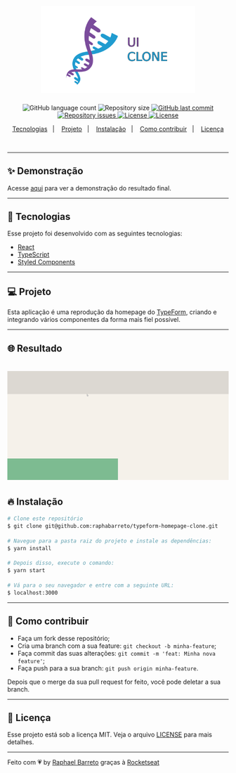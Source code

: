<h1 align="center">
  <img alt="UI Clone" title="#delicinha" src=".github/ui-clone.png" width="350px" />
  <br/>
</h1>

<p align="center">
  <img alt="GitHub language count" src="https://img.shields.io/github/languages/count/raphabarreto/typeform-homepage-clone">

  <img alt="Repository size" src="https://img.shields.io/github/repo-size/raphabarreto/typeform-homepage-clone">

  <a href="https://github.com/raphabarreto/typeform-homepage-clone/commits/master">
    <img alt="GitHub last commit" src="https://img.shields.io/github/last-commit/raphabarreto/typeform-homepage-clone">
  </a>

  <a href="https://github.com/raphabarreto/typeform-homepage-clone/issues">
    <img alt="Repository issues" src="https://img.shields.io/github/issues/raphabarreto/typeform-homepage-clone">
  </a>

  <a href="https://github.com/raphabarreto/typeform-homepage-clone/blob/master/LICENSE.md">
    <img alt="License" src="https://img.shields.io/badge/license-MIT-brightgreen">
  <a>

  <a href="https://app.netlify.com/sites/typeform-homepage-clone/deploys">
    <img alt="License" src="https://api.netlify.com/api/v1/badges/0c37b8bf-a1e9-40aa-9a71-d8ef0e921f52/deploy-status">
  <a>
</p>


<p align="center">
  <a href="#-tecnologias">Tecnologias</a>&nbsp;&nbsp;&nbsp;|&nbsp;&nbsp;&nbsp;
  <a href="#-projeto">Projeto</a>&nbsp;&nbsp;&nbsp;|&nbsp;&nbsp;&nbsp;
  <a href="#-instalação">Instalação</a>&nbsp;&nbsp;&nbsp;|&nbsp;&nbsp;&nbsp;
  <a href="#-instalação">Como contribuir</a>&nbsp;&nbsp;&nbsp;|&nbsp;&nbsp;&nbsp;
  <a href="#-licença">Licença</a>
</p>

<br>


---

## ✨ Demonstração
<p >Acesse <a href="https://typeform-homepage-clone.raphabarreto.com.br/">aqui</a> para ver a demonstração do resultado final.</p>

---

## 🚀 Tecnologias

Esse projeto foi desenvolvido com as seguintes tecnologias:

- [React](https://reactjs.org)
- [TypeScript](https://www.typescriptlang.org/)
- [Styled Components](https://styled-components.com/)

---
## 💻 Projeto
Esta aplicação é uma reprodução da homepage do [TypeForm](https://www.typeform.com/), criando e integrando vários componentes da forma mais fiel possível.

---

## 🌐 Resultado
<h1 align="center">
    <img alt="Typeform Homepage Clone" title="#delicinha" src=".github/typeform-homepage-clone.gif" />
</h1>

## 🔥 Instalação

```bash
# Clone este repositório
$ git clone git@github.com:raphabarreto/typeform-homepage-clone.git

# Navegue para a pasta raiz do projeto e instale as dependências:
$ yarn install

# Depois disso, execute o comando:
$ yarn start

# Vá para o seu navegador e entre com a seguinte URL:
$ localhost:3000

```
---
## 🤔 Como contribuir

- Faça um fork desse repositório;
- Cria uma branch com a sua feature: `git checkout -b minha-feature`;
- Faça commit das suas alterações: `git commit -m 'feat: Minha nova feature'`;
- Faça push para a sua branch: `git push origin minha-feature`.

Depois que o merge da sua pull request for feito, você pode deletar a sua branch.

---


## 🧾 Licença

Esse projeto está sob a licença MIT. Veja o arquivo [LICENSE](LICENSE.md) para mais detalhes.

---

Feito com 💗 by [Raphael Barreto](https://bit.ly/contato-linkedin) graças à [Rocketseat](https://www.youtube.com/watch?v=O2xM5H7Ooj4)
